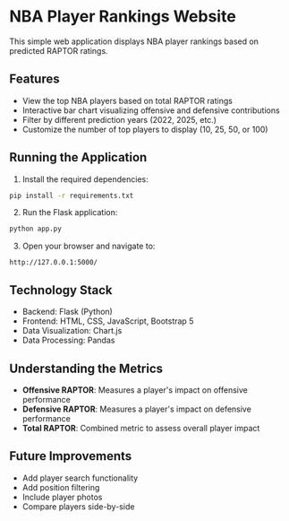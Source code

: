 # NBA Player Rankings Website

This simple web application displays NBA player rankings based on predicted RAPTOR ratings.

## Features

- View the top NBA players based on total RAPTOR ratings
- Interactive bar chart visualizing offensive and defensive contributions
- Filter by different prediction years (2022, 2025, etc.)
- Customize the number of top players to display (10, 25, 50, or 100)

## Running the Application

1. Install the required dependencies:
```bash
pip install -r requirements.txt
```

2. Run the Flask application:
```bash
python app.py
```

3. Open your browser and navigate to:
```
http://127.0.0.1:5000/
```

## Technology Stack

- Backend: Flask (Python)
- Frontend: HTML, CSS, JavaScript, Bootstrap 5
- Data Visualization: Chart.js
- Data Processing: Pandas

## Understanding the Metrics

- **Offensive RAPTOR**: Measures a player's impact on offensive performance
- **Defensive RAPTOR**: Measures a player's impact on defensive performance
- **Total RAPTOR**: Combined metric to assess overall player impact

## Future Improvements

- Add player search functionality
- Add position filtering
- Include player photos
- Compare players side-by-side 